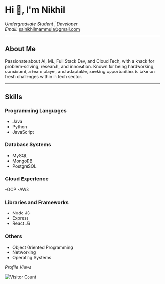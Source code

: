 # Hi 👋, I'm Nikhil

*Undergraduate Student | Developer*  
*Email:* sainikhilmammula@gmail.com  

---

## About Me

Passionate about AI, ML, Full Stack Dev, and Cloud Tech, with a knack for problem-solving, research, and innovation. Known for being hardworking, consistent, a team player, and adaptable, seeking opportunities to take on fresh challenges within in tech sector.

---

## Skills

### Programming Languages
- Java
- Python
- JavaScript

### Database Systems
- MySQL
- MongoDB
- PostgreSQL

### Cloud Experience
-GCP
-AWS

### Libraries and Frameworks
- Node JS
- Express
- React JS

### Others
- Object Oriented Programming
- Networking
- Operating Systems



*Profile Views*


![Visitor Count](https://profile-counter.glitch.me/SaiNikhil915/count.svg)
